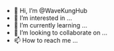 - 👋 Hi, I’m @WaveKungHub
- 👀 I’m interested in ...
- 🌱 I’m currently learning ...
- 💞️ I’m looking to collaborate on ...
- 📫 How to reach me ...

<!---
WaveKungHub/WaveKungHub is a ✨ special ✨ repository because its `README.md` (this file) appears on your GitHub profile.
You can click the Preview link to take a look at your changes.
--->
